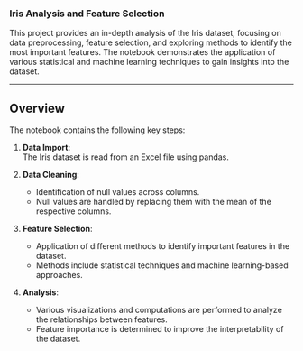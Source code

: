 ### **Iris Analysis and Feature Selection**

This project provides an in-depth analysis of the Iris dataset, focusing on data preprocessing, feature selection, and exploring methods to identify the most important features. The notebook demonstrates the application of various statistical and machine learning techniques to gain insights into the dataset.

---

## **Overview**

The notebook contains the following key steps:

1. **Data Import**:  
   The Iris dataset is read from an Excel file using pandas.

2. **Data Cleaning**:  
   - Identification of null values across columns.  
   - Null values are handled by replacing them with the mean of the respective columns.

3. **Feature Selection**:  
   - Application of different methods to identify important features in the dataset.  
   - Methods include statistical techniques and machine learning-based approaches.

4. **Analysis**:  
   - Various visualizations and computations are performed to analyze the relationships between features.  
   - Feature importance is determined to improve the interpretability of the dataset.

